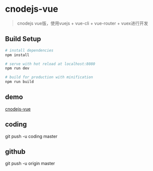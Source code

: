 # cnodejs-vue

> cnodejs vue版，使用vuejs + vue-cli + vue-router + vuex进行开发

## Build Setup

``` bash
# install dependencies
npm install

# serve with hot reload at localhost:8080
npm run dev

# build for production with minification
npm run build

```
## demo
[cnodejs-vue](http://demo.bitibiti.com/cnodejs-vue/)

## coding
git push -u coding master

## github
git push -u origin  master
